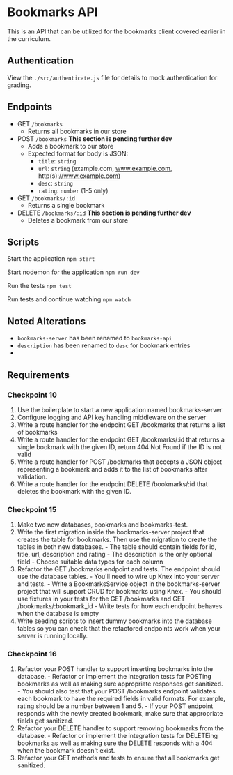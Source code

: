 # Bookmarks API

This is an API that can be utilized for the bookmarks client covered earlier in the curriculum.

## Authentication

View the `./src/authenticate.js` file for details to mock authentication for grading.

## Endpoints

  - GET `/bookmarks`
    - Returns all bookmarks in our store
  - POST `/bookmarks` **This section is pending further dev**
    - Adds a bookmark to our store
    - Expected format for body is JSON:
      - `title`: `string`
      - `url`: `string` (example.com, www.example.com, http(s)://www.example.com)
      - `desc`: `string`
      - `rating`: `number` (1-5 only)
  - GET `/bookmarks/:id`
    - Returns a single bookmark
  - DELETE `/bookmarks/:id` **This section is pending further dev**
    - Deletes a bookmark from our store

## Scripts

Start the application `npm start`

Start nodemon for the application `npm run dev`

Run the tests `npm test`

Run tests and continue watching `npm watch`

## Noted Alterations

  - `bookmarks-server` has been renamed to `bookmarks-api`
  - `description` has been renamed to `desc` for bookmark entries
  - 
## Requirements

### Checkpoint 10
  1. Use the boilerplate to start a new application named bookmarks-server
  2. Configure logging and API key handling middleware on the server
  3. Write a route handler for the endpoint GET /bookmarks that returns a list of bookmarks
  4. Write a route handler for the endpoint GET /bookmarks/:id that returns a single bookmark with the given ID, return 404 Not Found if the ID is not valid
  5. Write a route handler for POST /bookmarks that accepts a JSON object representing a bookmark and adds it to the list of bookmarks after validation.
  6. Write a route handler for the endpoint DELETE /bookmarks/:id that deletes the bookmark with the given ID.

### Checkpoint 15
  1. Make two new databases, bookmarks and bookmarks-test.
  2. Write the first migration inside the bookmarks-server project that creates the table for bookmarks. Then use the migration to create the tables in both new databases.
    - The table should contain fields for id, title, url, description and rating
    - The description is the only optional field
    - Choose suitable data types for each column
  3. Refactor the GET /bookmarks endpoint and tests. The endpoint should use the database tables.
    - You'll need to wire up Knex into your server and tests.
    - Write a BookmarksService object in the bookmarks-server project that will support CRUD for bookmarks using Knex.
    - You should use fixtures in your tests for the GET /bookmarks and GET /bookmarks/:bookmark_id
    - Write tests for how each endpoint behaves when the database is empty
  4. Write seeding scripts to insert dummy bookmarks into the database tables so you can check that the refactored endpoints work when your server is running locally.

### Checkpoint 16
  1. Refactor your POST handler to support inserting bookmarks into the database.
    - Refactor or implement the integration tests for POSTing bookmarks as well as making sure appropriate responses get sanitized.
    - You should also test that your POST /bookmarks endpoint validates each bookmark to have the required fields in valid formats. For example, rating should be a number between 1 and 5.
    - If your POST endpoint responds with the newly created bookmark, make sure that appropriate fields get sanitized.
  2. Refactor your DELETE handler to support removing bookmarks from the database.
    - Refactor or implement the integration tests for DELETEing bookmarks as well as making sure the DELETE responds with a 404 when the bookmark doesn't exist.
  3. Refactor your GET methods and tests to ensure that all bookmarks get sanitized.